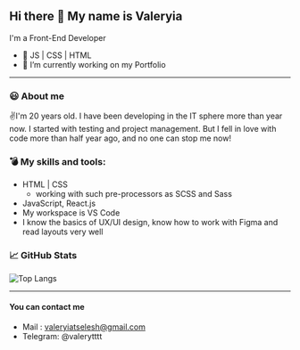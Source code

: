 ## Hi there 👋 My name is Valeryia

I'm a Front-End Developer
- :pushpin: JS | CSS | HTML
- :briefcase: I’m currently working on my Portfolio
---
### :smiley: About me

:v:I'm 20 years old. I have been developing in the IT sphere more than year now. I started with testing and project management. But I fell in love with code more than half year ago, and no one can stop me now!

### :bomb: My skills and tools:
- HTML | CSS
  * working with such pre-processors as SCSS and Sass
- JavaScript, React.js
- My workspace is VS Code
- I know the basics of UX/UI design, know how to work with Figma and read layouts very well

### :chart_with_upwards_trend: GitHub Stats
![Top Langs](https://github-readme-stats.vercel.app/api/top-langs/?username=valeryiatselesh&layout=compact&theme=midnight-purple)

---
#### You can contact me
- Mail : valeryiatselesh@gmail.com
- Telegram: @valerytttt

